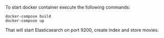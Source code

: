 [comment]: <> (Create a network if it's not created:)

[comment]: <> (    docker network create --gateway 172.28.0.1 --subnet 172.28.0.0/16 flask_and_etl1)

To start docker container execute the following commands:

    docker-compose build
    docker-compose up

That will start Elasticsearch on port 9200, create index and store movies.

